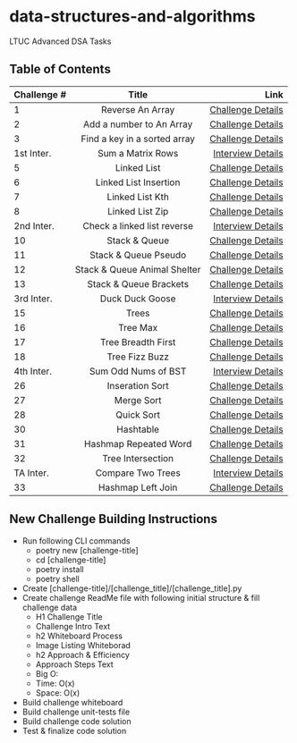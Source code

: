 # data-structures-and-algorithms

LTUC Advanced DSA Tasks

## Table of Contents

| Challenge # | Title                        | Link                |
| ----------- |:----------------------------:| -------------------:|
|      1      | Reverse An Array             | [Challenge Details](/Challenges/01/README.md) |
|      2      | Add a number to An Array     | [Challenge Details](/Challenges/02/README.md) |
|      3      | Find a key in a sorted array | [Challenge Details](/Challenges/03/README.md) |
| 1st Inter.  | Sum a Matrix Rows            | [Interview Details](/Interviews/first/README.md)|
|      5      | Linked List                  | [Challenge Details](/Challenges/05/README.md) |
|      6      | Linked List Insertion        | [Challenge Details](/Challenges/06/README.md) |
|      7      | Linked List Kth              | [Challenge Details](/Challenges/07/README.md) |
|      8      | Linked List Zip              | [Challenge Details](/Challenges/08/README.md) |
| 2nd Inter.  | Check a linked list reverse  | [Interview Details](/Interviews/second/README.md)|
|      10     | Stack & Queue                | [Challenge Details](/Challenges/10/README.md) |
|      11     | Stack & Queue Pseudo         | [Challenge Details](/Challenges/11/README.md) |
|      12     | Stack & Queue Animal Shelter | [Challenge Details](/Challenges/12/README.md)|
|      13     | Stack & Queue Brackets       | [Challenge Details](/Challenges/13/README.md)|
| 3rd Inter.  | Duck Duck Goose              | [Interview Details](/Interviews/third/README.md)|
|      15     | Trees                        | [Challenge Details](/Challenges/15/README.md)|
|      16     | Tree Max                     | [Challenge Details](/Challenges/16/README.md)|
|      17     | Tree Breadth First           | [Challenge Details](/Challenges/17/README.md)|
|      18     | Tree Fizz Buzz               | [Challenge Details](/Challenges/18/README.md)|
| 4th Inter.  | Sum Odd Nums of BST          | [Interview Details](/Interviews/forth/README.md)|
|      26     | Inseration Sort              | [Challenge Details](/Challenges/26/README.md)|
|      27     | Merge Sort                   | [Challenge Details](/Challenges/27/README.md)|
|      28     | Quick Sort                   | [Challenge Details](/Challenges/28/README.md)|
|      30     | Hashtable                    | [Challenge Details](/Challenges/30/README.md)|
|      31     | Hashmap Repeated Word        | [Challenge Details](/Challenges/31/README.md)|
|      32     | Tree Intersection            | [Challenge Details](/Challenges/32/README.md)|
| TA Inter.   | Compare Two Trees            | [Interview Details](/Interviews/Mock/README.md)|
|      33     | Hashmap Left Join            | [Challenge Details](/Challenges/33/README.md)|

## New Challenge Building Instructions

- Run following CLI commands
  - poetry new [challenge-title]
  - cd [challenge-title]
  - poetry install
  - poetry shell
- Create [challenge-title]/[challenge_title]/[challenge_title].py
- Create challenge ReadMe file with following initial structure & fill challenge data
  - H1 Challenge Title
  - Challenge Intro Text
  - h2 Whiteboard Process
  - Image Listing Whiteborad
  - h2 Approach & Efficiency
  - Approach Steps Text
  - Big O:
  - Time: O(x)
  - Space: O(x)
- Build challenge whiteboard
- Build challenge unit-tests file
- Build challenge code solution
- Test & finalize code solution
